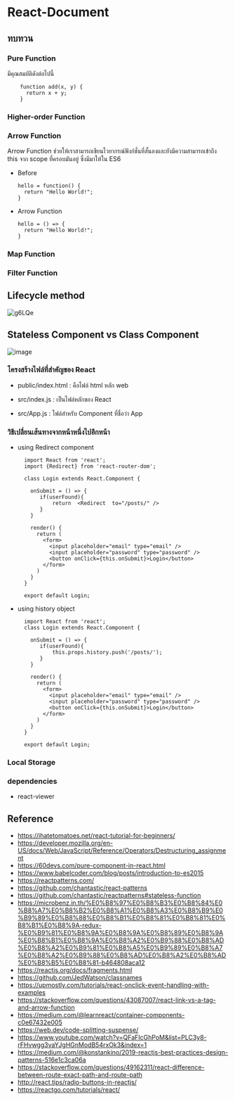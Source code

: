 # React-Document

## ทบทวน

### Pure Function

มีคุณสมบัติดังต่อไปนี้

        function add(x, y) {
          return x + y;
        }


### Higher-order Function

### Arrow Function

Arrow Function ช่วยให้เราสามารถเขียนไวยากรณ์ฟังก์ชั่นที่สั้นลงและยังมีความสามารถเข้าถึง this จาก scope ที่ครอบมันอยู่ ซึ่งมีมาให้ใน ES6

-   Before

        hello = function() {
          return "Hello World!";
        }
    
-   Arrow Function

        hello = () => {
          return "Hello World!";
        }
        
### Map Function

### Filter Function


## Lifecycle method

![g6LQe](https://user-images.githubusercontent.com/15135199/73858354-d675d080-486a-11ea-9f59-aee84189e526.png)

## Stateless Component vs Class Component

![image](https://user-images.githubusercontent.com/15135199/73670193-5ff69880-46db-11ea-9dcb-2717320fa3fa.png)


### โครงสร้างไฟล์ที่สำคัญของ React

- public/index.html : คือไฟล์ html หลัก web

- src/index.js : เป็นไฟล์หลักของ React

- src/App.js : ไฟล์สำหรับ Component ที่ชื่อว่า App

### วิธีเปลี่ยนเส้นทางจากหน้าหนึ่งไปอีกหน้า

- using Redirect component

        import React from 'react';
        import {Redirect} from 'react-router-dom';

        class Login extends React.Component {

          onSubmit = () => {
             if(userFound){
                 return  <Redirect  to="/posts/" />
             }
          }

          render() {
            return (
              <form>
                <input placeholder="email" type="email" />
                <input placeholder="password" type="password" />
                <button onClick={this.onSubmit}>Login</button>
              </form>
            )
          }
        }

        export default Login;
      
- using history object
    
        import React from 'react';
        class Login extends React.Component {

          onSubmit = () => {
             if(userFound){
                 this.props.history.push('/posts/');
             }
          }

          render() {
            return (
              <form>
                <input placeholder="email" type="email" />
                <input placeholder="password" type="password" />
                <button onClick={this.onSubmit}>Login</button>
              </form>
            )
          }
        }

        export default Login;

### Local Storage

### dependencies

- react-viewer

## Reference

- https://ihatetomatoes.net/react-tutorial-for-beginners/
- https://developer.mozilla.org/en-US/docs/Web/JavaScript/Reference/Operators/Destructuring_assignment
- https://60devs.com/pure-component-in-react.html
- https://www.babelcoder.com/blog/posts/introduction-to-es2015
- https://reactpatterns.com/
- https://github.com/chantastic/react-patterns
- https://github.com/chantastic/reactpatterns#stateless-function
- https://microbenz.in.th/%E0%B8%97%E0%B8%B3%E0%B8%84%E0%B8%A7%E0%B8%B2%E0%B8%A1%E0%B8%A3%E0%B8%B9%E0%B9%89%E0%B8%88%E0%B8%B1%E0%B8%81%E0%B8%81%E0%B8%B1%E0%B8%9A-redux-%E0%B9%81%E0%B8%9A%E0%B8%9A%E0%B8%89%E0%B8%9A%E0%B8%B1%E0%B8%9A%E0%B8%A2%E0%B9%88%E0%B8%AD%E0%B8%A2%E0%B9%81%E0%B8%A5%E0%B9%89%E0%B8%A7%E0%B8%A2%E0%B9%88%E0%B8%AD%E0%B8%A2%E0%B8%AD%E0%B8%B5%E0%B8%81-b464808aca12
- https://reactjs.org/docs/fragments.html
- https://github.com/JedWatson/classnames
- https://upmostly.com/tutorials/react-onclick-event-handling-with-examples
- https://stackoverflow.com/questions/43087007/react-link-vs-a-tag-and-arrow-function
- https://medium.com/@learnreact/container-components-c0e67432e005
- https://web.dev/code-splitting-suspense/
- https://www.youtube.com/watch?v=QFaFIcGhPoM&list=PLC3y8-rFHvwgg3vaYJgHGnModB54rxOk3&index=1
- https://medium.com/@konstankino/2019-reactjs-best-practices-design-patterns-516e1c3ca06a
- https://stackoverflow.com/questions/49162311/react-difference-between-route-exact-path-and-route-path
- http://react.tips/radio-buttons-in-reactjs/
- https://reactgo.com/tutorials/react/
